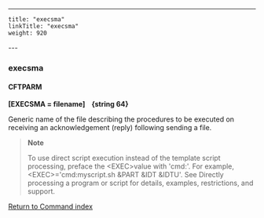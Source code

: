 ---
    title: "execsma"
    linkTitle: "execsma"
    weight: 920
---<span id="execsma"></span>

### execsma

<span id="execsma_CFTPARM"></span>

#### CFTPARM

****[EXECSMA = filename]
   {string
64}****

Generic name of the file describing the procedures to be executed on
receiving an acknowledgement (reply) following sending a file.

> **Note**
>
> To use direct script execution instead of the template script processing, preface the &lt;EXEC>value with 'cmd:'. For example, &lt;EXEC>='cmd:myscript.sh &PART &IDT &IDTU'. See Directly processing a program or script for details, examples, restrictions, and support.

[Return to Command index](../../)
